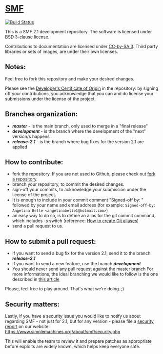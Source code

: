 # [SMF](www.simplemachines.org)
[![Build Status](https://travis-ci.org/SimpleMachines/SMF2.1.svg?branch=release-2.1)](https://travis-ci.org/SimpleMachines/SMF2.1)

This is a SMF 2.1 development repository.
The software is licensed under [BSD 3-clause license](https://opensource.org/licenses/BSD-3-Clause).

Contributions to documentation are licensed under [CC-by-SA 3](https://creativecommons.org/licenses/by-sa/3.0). Third party libraries or sets of images, are under their own licenses.

## Notes:

Feel free to fork this repository and make your desired changes.

Please see the [Developer's Certificate of Origin](https://github.com/SimpleMachines/SMF2.1/blob/master/DCO.txt) in the repository:
by signing off your contributions, you acknowledge that you can and do license your submissions under the license of the project.

## Branches organization:
* ***master*** - is the main branch, only used to merge in a "final release"
* ***development*** - is the branch where the development of the "next" version/s happens
* ***release-2.1*** - is the branch where bug fixes for the version 2.1 are applied

## How to contribute:
* fork the repository. If you are not used to Github, please check out [fork a repository](https://help.github.com/fork-a-repo).
* branch your repository, to commit the desired changes.
* sign-off your commits, to acknowledge your submission under the license of the project.
 * It is enough to include in your commit comment "Signed-off by: " followed by your name and email address (for example: `Signed-off-by: Angelina Belle <angelinabelle1@hotmail.com>`)
 * an easy way to do so, is to define an alias for the git commit command, which includes -s switch (reference: [How to create Git aliases](https://git.wiki.kernel.org/index.php/Aliases))
* send a pull request to us.

## How to submit a pull request:
* If you want to send a bug fix for the version 2.1, send it to the branch ***release-2.1***
* If you want to send a new feature, use the branch ***development***
* You should never send any pull request against the master branch
For more informations, the ideal branching we would like to follow is the one described in [this article](http://nvie.com/posts/a-successful-git-branching-model/)

Please, feel free to play around. That's what we're doing. ;)

## Security matters:

Lastly, if you have a security issue you would like to notify us about regarding SMF - not just for 2.1, but for any version -
please file a [security report](https://www.simplemachines.org/about/smf/security.php) on our website: https://www.simplemachines.org/about/smf/security.php

This will enable the team to review it and prepare patches as appropriate before exploits are widely known, which helps keep everyone safe.
